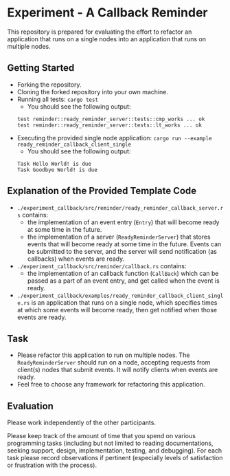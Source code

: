 # Experiment - A Callback Reminder
This repository is prepared for evaluating the effort to refactor an application that runs on a single nodes into an application that runs on multiple nodes.

## Getting Started
- Forking the repository.
- Cloning the forked repository into your own machine.
- Running all tests: `cargo test`
    - You should see the following output:
    ```
    test reminder::ready_reminder_server::tests::cmp_works ... ok
    test reminder::ready_reminder_server::tests::lt_works ... ok
    ```
- Executing the provided single node application: `cargo run --example ready_reminder_callback_client_single`
    - You should see the following output:
    ```
    Task Hello World! is due
    Task Goodbye World! is due
    ```

## Explanation of the Provided Template Code
- `./experiment_callback/src/reminder/ready_reminder_callback_server.rs` contains:
    - the implementation of an event entry (`Entry`) that will become ready at some time in the future.
    - the implementation of a server (`ReadyReminderServer`) that stores events that will become ready at some time in the future. Events can be submitted to the server, and the server will send notification (as callbacks) when events are ready.
- `./experiment_callback/src/reminder/callback.rs` contains:
    - the implementation of an callback function (`CallBack`) which can be passed as a part of an event entry, and get called when the event is ready.
- `./experiment_callback/examples/ready_reminder_callback_client_single.rs` is an application that runs on a single node, which specifies times at which some events will become ready, then get notified when those events are ready.

## Task
- Please refactor this application to run on multiple nodes. The `ReadyReminderServer` should run on a node, accepting requests from client(s) nodes that submit events. It will notify clients when events are ready.
- Feel free to choose any framework for refactoring this application.

## Evaluation

Please work independently of the other participants. 

Please keep track of the amount of time that you spend on various programming tasks (including but not limited to reading documentations, seeking support, design, implementation, testing, and debugging). For each task please record observations if pertinent (especially levels of satisfaction or frustration with the process).
